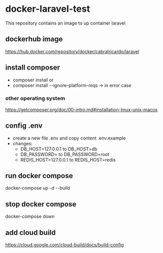 # docker-laravel-test
This repository contains an image to up container laravel

## dockerhub image
https://hub.docker.com/repository/docker/cabralricardo/laravel

## install composer
- composer install 
or 
- composer install --ignore-platform-reqs 
-> in error case

### other operating system
https://getcomposer.org/doc/00-intro.md#installation-linux-unix-macos

## config .env
- create a new file .env and copy content .env.example
- changes:
  - DB_HOST=127.0.0.1 to DB_HOST=db
  - DB_PASSWORD= to DB_PASSWORD=root
  - REDIS_HOST=127.0.0.1 to REDIS_HOST=redis

## run docker compose
docker-compose up -d --build

## stop docker compose
docker-compose down

## add cloud build
https://cloud.google.com/cloud-build/docs/build-config